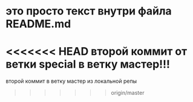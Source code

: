 # это просто текст внутри файла README.md
<<<<<<< HEAD
второй коммит от ветки special в ветку мастер!!!
=======
второй коммит в ветку мастер из локальной репы
>>>>>>> origin/master
